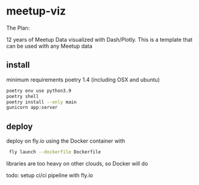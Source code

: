 # meetup-viz

The Plan: 

12 years of Meetup Data visualized with Dash/Plotly. 
This is a template that can be used with any Meetup data

## install 

minimum requirements poetry 1.4 (including OSX and ubuntu)

```sh
poetry env use python3.9
poetry shell
poetry install --only main 
gunicorn app:server
```

## deploy 

deploy on fly.io using the Docker container with

```sh
 fly launch --dockerfile Dockerfile
```

libraries are too heavy on other clouds, so Docker will do

todo: setup ci/ci pipeline with fly.io